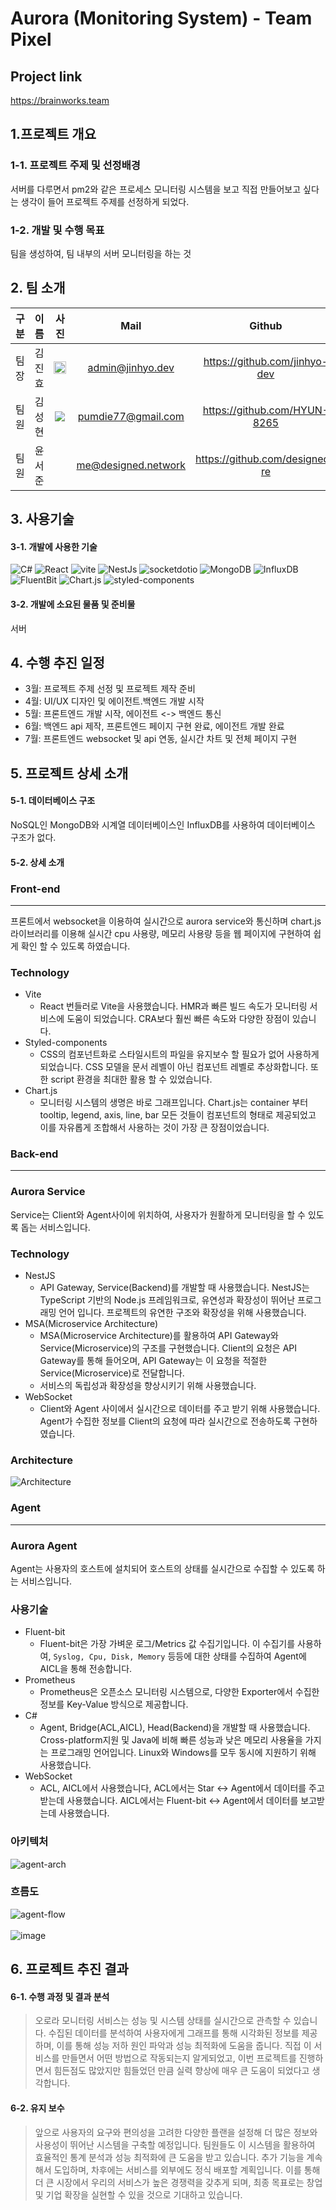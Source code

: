 # Aurora (Monitoring System) - Team Pixel

## Project link

https://brainworks.team

## 1.프로젝트 개요

### 1-1. 프로젝트 주제 및 선정배경

서버를 다루면서 pm2와 같은 프로세스 모니터링 시스템을 보고 직접 만들어보고 싶다는 생각이 들어 프로젝트 주제를 선정하게 되었다.

### 1-2. 개발 및 수행 목표

팀을 생성하여, 팀 내부의 서버 모니터링을 하는 것 

## 2. 팀 소개

|  구분  | 이름  |                                                                      사진                                                                       |         Mail          |              Github              |   role    |
|:----:|:---:|:---------------------------------------------------------------------------------------------------------------------------------------------:|:---------------------:|:--------------------------------:|:---------:|
|  팀장  | 김진효 | <img src="https://user-images.githubusercontent.com/86733620/175867409-88daa0dd-5022-42ce-b322-2b215ce2a08e.jpg" width="100%" height="100%"/> |   admin@jinhyo.dev    |  https://github.com/jinhyo-dev   | Front-end |
|  팀원  | 김성현 |     <img src="https://cdn.discordapp.com/attachments/935776183688245341/1128796818885586994/KakaoTalk_Image_2023-07-13-05-15-44.png">         |  pumdie77@gmail.com   | https://github.com/HYUN-8265 | Back-end  |
|  팀원  | 윤서준 |                                                                                                                                               |  me@designed.network  |  https://github.com/designed-re   |   Agent   |

## 3. 사용기술

#### 3-1. 개발에 사용한 기술
![C#](https://img.shields.io/badge/Csharp-239120?style=round-square&logo=Csharp&logoColor=white)
![React](https://img.shields.io/badge/React-61DAFB?style=round-square&logo=React&logoColor=white)
![vite](https://img.shields.io/badge/vite-646CFF?style=round-square&logo=vite&logoColor=white)
![NestJs](https://img.shields.io/badge/Nest.js-E0234E?style=round-square&logo=nestjs&logoColor=white)
![socketdotio](https://img.shields.io/badge/socket.io-010101?style=round-square&logo=socketdotio&logoColor=white)
![MongoDB](https://img.shields.io/badge/MongoDB-47A248?style=round-square&logo=MongoDB&logoColor=white)
![InfluxDB](https://img.shields.io/badge/InfluxDB-22ADF6?style=round-square&logo=InfluxDB&logoColor=white)
![FluentBit](https://img.shields.io/badge/FluentBit-49BDA5?style=round-square&logo=FluentBit&logoColor=white)
![Chart.js](https://img.shields.io/badge/Chart.js-FF6384?style=round-square&logo=Chart.js&logoColor=white)
![styled-components](https://img.shields.io/badge/styled--components-DB7093?style=round-square&logo=styled-components&logoColor=white)


#### 3-2. 개발에 소요된 물품 및 준비물
서버

## 4. 수행 추진 일정

* 3월: 프로젝트 주제 선정 및 프로젝트 제작 준비
* 4월: UI/UX 디자인 및 에이전트.백엔드 개발 시작
* 5월: 프론트엔드 개발 시작, 에이전트 <-> 백엔드 통신
* 6월: 백엔드 api 제작, 프론트엔드 페이지 구현 완료, 에이전트 개발 완료
* 7월: 프론트엔드 websocket 및 api 연동, 실시간 차트 및 전체 페이지 구현

## 5. 프로젝트 상세 소개


#### 5-1. 데이터베이스 구조

NoSQL인 MongoDB와 시계열 데이터베이스인 InfluxDB를 사용하여 데이터베이스 구조가 없다.

#### 5-2. 상세 소개
### Front-end

----

프론트에서 websocket을 이용하여 실시간으로 aurora service와 통신하며 chart.js 라이브러리를 이용해 실시간 cpu 사용량, 메모리 사용량 등을 웹 페이지에 구현하여 쉽게 확인 할 수 있도록 하였습니다.

### Technology
* Vite
  * React 번들러로 Vite을 사용했습니다. HMR과 빠른 빌드 속도가 모니터링 서비스에 도움이 되었습니다. CRA보다 훨씬 빠른 속도와 다양한 장점이 있습니다.
* Styled-components
  * CSS의 컴포넌트화로 스타일시트의 파일을 유지보수 할 필요가 없어 사용하게 되었습니다. CSS 모델을 문서 레벨이 아닌 컴포넌트 레벨로 추상화합니다. 또한 script 환경을 최대한 활용 할 수 있었습니다.
* Chart.js
  * 모니터링 시스템의 생명은 바로 그래프입니다. Chart.js는 container 부터 tooltip, legend, axis, line, bar 모든 것들이 컴포넌트의 형태로 제공되었고 이를 자유롭게 조합해서 사용하는 것이 가장 큰 장점이었습니다. 


### Back-end

-----
### Aurora Service
Service는 Client와 Agent사이에 위치하여, 사용자가 원활하게 모니터링을 할 수 있도록 돕는 서비스입니다.

### Technology
* NestJS
  * API Gateway, Service(Backend)를 개발할 때 사용했습니다. NestJS는 TypeScript 기반의 Node.js 프레임워크로, 유연성과 확장성이 뛰어난 프로그래밍 언어 입니다. 프로젝트의 유연한 구조와 확장성을 위해 사용했습니다.
* MSA(Microservice Architecture)
  * MSA(Microservice Architecture)를 활용하여 API Gateway와 Service(Microservice)의 구조를 구현했습니다. Client의 요청은 API Gateway를 통해 들어오며, API Gateway는 이 요청을 적절한 Service(Microservice)로 전달합니다.
  * 서비스의 독립성과 확장성을 향상시키기 위해 사용했습니다.
* WebSocket
  * Client와 Agent 사이에서 실시간으로 데이터를 주고 받기 위해 사용했습니다. Agent가 수집한 정보를 Client의 요청에 따라 실시간으로 전송하도록 구현하였습니다.

### Architecture

![Architecture](https://github.com/proj-aurora/Aurora-Service/assets/84500352/bf156535-59d5-4b9b-bf0e-471a4e85968a)

### Agent

----

### Aurora Agent
Agent는 사용자의 호스트에 설치되어 호스트의 상태를 실시간으로 수집할 수 있도록 하는 서비스입니다.

### 사용기술
* Fluent-bit
  * Fluent-bit은 가장 가벼운 로그/Metrics 값 수집기입니다. 이 수집기를 사용하여, `Syslog, Cpu, Disk, Memory` 등등에 대한 상태를 수집하여 Agent에 AICL을 통해 전송합니다.
* Prometheus
  * Prometheus은 오픈소스 모니터링 시스템으로, 다양한 Exporter에서 수집한 정보를 Key-Value 방식으로 제공합니다.
* C#
  * Agent, Bridge(ACL,AICL), Head(Backend)을 개발할 때 사용했습니다. Cross-platform지원 및 Java에 비해 빠른 성능과 낮은 메모리 사용율을 가지는 프로그래밍 언어입니다. Linux와 Windows를 모두 동시에 지원하기 위해 사용했습니다.
* WebSocket
  * ACL, AICL에서 사용했습니다, ACL에서는 Star <-> Agent에서 데이터를 주고받는데 사용했습니다. AICL에서는 Fluent-bit <-> Agent에서 데이터를 보고받는데 사용했습니다.

### 아키텍처
![agent-arch](https://github.com/proj-aurora/Aurora-Agent/assets/33867923/a21071e2-8973-45c7-9d1e-912717853add)

### 흐름도
![agent-flow](https://github.com/proj-aurora/Aurora-Agent/assets/33867923/41f3a1a9-2a49-45a8-9bcd-d3eda8246ca8)
<br/><br/>
![image](https://github.com/proj-aurora/Aurora-Agent/assets/33867923/9a3c2ea5-c635-455e-adc3-e41cffede6b6)


## 6. 프로젝트 추진 결과

#### 6-1. 수행 과정 및 결과 분석

> 오로라 모니터링 서비스는 성능 및 시스템 상태를 실시간으로 관측할 수 있습니다. 수집된 데이터를 분석하여 사용자에게 그래프를 통해 시각화된 정보를 제공하며, 이를 통해 성능 저하 원인 파악과 성능 최적화에 도움을 줍니다. 직접 이 서비스를 만들면서 어떤 방법으로 작동되는지 알게되었고, 이번 프로젝트를 진행하면서 힘든점도 많았지만 힘들었던 만큼 실력 향상에 매우 큰 도움이 되었다고 생각합니다. 

#### 6-2. 유지 보수

> 앞으로 사용자의 요구와 편의성을 고려한 다양한 플랜을 설정해 더 많은 정보와 사용성이 뛰어난 시스템을 구축할 예정입니다. 팀원들도 이 시스템을 활용하여 효율적인 통계 분석과 성능 최적화에 큰 도움을 받고 있습니다. 추가 기능을 계속해서 도입하며, 차후에는 서비스를 외부에도 정식 배포할 계획입니다. 이를 통해 더 큰 시장에서 우리의 서비스가 높은 경쟁력을 갖추게 되며, 최종 목표로는 창업 및 기업 확장을 실현할 수 있을 것으로 기대하고 있습니다. 
